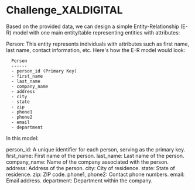 # Challenge_XALDIGITAL

Based on the provided data, we can design a simple Entity-Relationship (E-R) model with one main entity/table representing entities with attributes:

Person: This entity represents individuals with attributes such as first name, last name, contact information, etc.
Here's how the E-R model would look:

      Person
      ------
      - person_id (Primary Key)
      - first_name
      - last_name
      - company_name
      - address
      - city
      - state
      - zip
      - phone1
      - phone2
      - email
      - department

In this model:

person_id: A unique identifier for each person, serving as the primary key.
first_name: First name of the person.
last_name: Last name of the person.
company_name: Name of the company associated with the person.
address: Address of the person.
city: City of residence.
state: State of residence.
zip: ZIP code.
phone1, phone2: Contact phone numbers.
email: Email address.
department: Department within the company.
